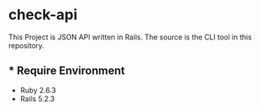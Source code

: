 # check-api
This Project is JSON API written in Rails. The source is the CLI tool in this repository.

## * Require Environment
- Ruby 2.6.3
- Rails 5.2.3
